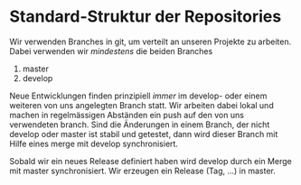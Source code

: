 # Standard-Struktur der Repositories
Wir verwenden Branches in git, um verteilt an unseren Projekte zu arbeiten. Dabei verwenden wir *mindestens* die beiden Branches
1. master
1. develop

Neue Entwicklungen finden prinzipiell *immer* im develop- oder einem weiteren von uns angelegten Branch statt. Wir arbeiten dabei lokal und machen in regelmässigen Abständen ein push
auf den von uns verwendeten branch. Sind die Änderungen in einem Branch, der nicht develop oder master ist stabil und getestet, dann wird dieser Branch mit Hilfe eines merge mit develop
synchronisiert.

Sobald wir ein neues Release definiert haben wird develop durch ein Merge mit master synchronisiert. Wir erzeugen ein Release (Tag, ...) in master.
